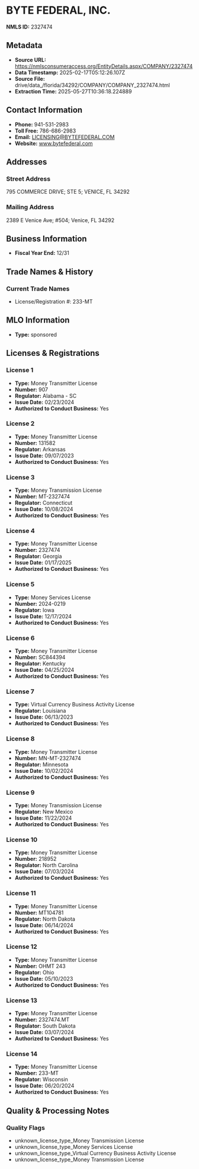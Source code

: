 # BYTE FEDERAL, INC.

**NMLS ID:** 2327474

## Metadata
- **Source URL:** https://nmlsconsumeraccess.org/EntityDetails.aspx/COMPANY/2327474
- **Data Timestamp:** 2025-02-17T05:12:26.107Z
- **Source File:** drive/data_/florida/34292/COMPANY/COMPANY_2327474.html
- **Extraction Time:** 2025-05-27T10:36:18.224889

## Contact Information
- **Phone:** 941-531-2983
- **Toll Free:** 786-686-2983
- **Email:** LICENSING@BYTEFEDERAL.COM
- **Website:** www.bytefederal.com

## Addresses
### Street Address
795 COMMERCE DRIVE; STE 5; VENICE, FL 34292

### Mailing Address
2389 E Venice Ave; #504; Venice, FL 34292

## Business Information
- **Fiscal Year End:** 12/31

## Trade Names & History
### Current Trade Names
- License/Registration #: 233-MT

## MLO Information
- **Type:** sponsored

## Licenses & Registrations

### License 1
- **Type:** Money Transmitter License
- **Number:** 907
- **Regulator:** Alabama - SC
- **Issue Date:** 02/23/2024
- **Authorized to Conduct Business:** Yes

### License 2
- **Type:** Money Transmitter License
- **Number:** 131582
- **Regulator:** Arkansas
- **Issue Date:** 09/07/2023
- **Authorized to Conduct Business:** Yes

### License 3
- **Type:** Money Transmission License
- **Number:** MT-2327474
- **Regulator:** Connecticut
- **Issue Date:** 10/08/2024
- **Authorized to Conduct Business:** Yes

### License 4
- **Type:** Money Transmitter License
- **Number:** 2327474
- **Regulator:** Georgia
- **Issue Date:** 01/17/2025
- **Authorized to Conduct Business:** Yes

### License 5
- **Type:** Money Services License
- **Number:** 2024-0219
- **Regulator:** Iowa
- **Issue Date:** 12/17/2024
- **Authorized to Conduct Business:** Yes

### License 6
- **Type:** Money Transmitter License
- **Number:** SC844394
- **Regulator:** Kentucky
- **Issue Date:** 04/25/2024
- **Authorized to Conduct Business:** Yes

### License 7
- **Type:** Virtual Currency Business Activity License
- **Regulator:** Louisiana
- **Issue Date:** 06/13/2023
- **Authorized to Conduct Business:** Yes

### License 8
- **Type:** Money Transmitter License
- **Number:** MN-MT-2327474
- **Regulator:** Minnesota
- **Issue Date:** 10/02/2024
- **Authorized to Conduct Business:** Yes

### License 9
- **Type:** Money Transmission License
- **Regulator:** New Mexico
- **Issue Date:** 11/22/2024
- **Authorized to Conduct Business:** Yes

### License 10
- **Type:** Money Transmitter License
- **Number:** 218952
- **Regulator:** North Carolina
- **Issue Date:** 07/03/2024
- **Authorized to Conduct Business:** Yes

### License 11
- **Type:** Money Transmitter License
- **Number:** MT104781
- **Regulator:** North Dakota
- **Issue Date:** 06/14/2024
- **Authorized to Conduct Business:** Yes

### License 12
- **Type:** Money Transmitter License
- **Number:** OHMT 243
- **Regulator:** Ohio
- **Issue Date:** 05/10/2023
- **Authorized to Conduct Business:** Yes

### License 13
- **Type:** Money Transmitter License
- **Number:** 2327474.MT
- **Regulator:** South Dakota
- **Issue Date:** 03/07/2024
- **Authorized to Conduct Business:** Yes

### License 14
- **Type:** Money Transmitter License
- **Number:** 233-MT
- **Regulator:** Wisconsin
- **Issue Date:** 06/20/2024
- **Authorized to Conduct Business:** Yes

## Quality & Processing Notes
### Quality Flags
- unknown_license_type_Money Transmission License
- unknown_license_type_Money Services License
- unknown_license_type_Virtual Currency Business Activity License
- unknown_license_type_Money Transmission License
